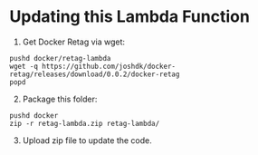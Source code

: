 # Updating this Lambda Function

1. Get Docker Retag via wget:
```
pushd docker/retag-lambda
wget -q https://github.com/joshdk/docker-retag/releases/download/0.0.2/docker-retag
popd
```

2. Package this folder:
```
pushd docker
zip -r retag-lambda.zip retag-lambda/
```

3. Upload zip file to update the code.

